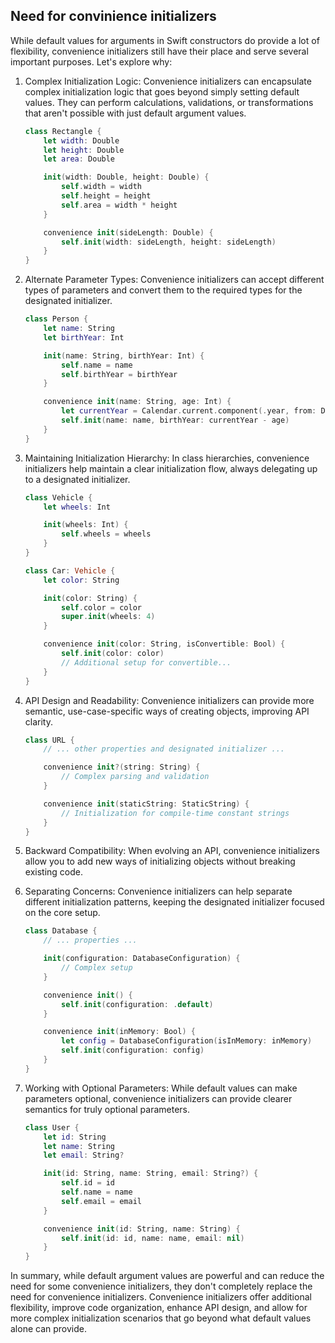 
## Need for convinience initializers

While default values for arguments in Swift constructors do provide a lot of flexibility, convenience initializers still have their place and serve several important purposes. Let's explore why:

1. Complex Initialization Logic:
   Convenience initializers can encapsulate complex initialization logic that goes beyond simply setting default values. They can perform calculations, validations, or transformations that aren't possible with just default argument values.

   ```swift
   class Rectangle {
       let width: Double
       let height: Double
       let area: Double

       init(width: Double, height: Double) {
           self.width = width
           self.height = height
           self.area = width * height
       }

       convenience init(sideLength: Double) {
           self.init(width: sideLength, height: sideLength)
       }
   }
   ```

2. Alternate Parameter Types:
   Convenience initializers can accept different types of parameters and convert them to the required types for the designated initializer.

   ```swift
   class Person {
       let name: String
       let birthYear: Int

       init(name: String, birthYear: Int) {
           self.name = name
           self.birthYear = birthYear
       }

       convenience init(name: String, age: Int) {
           let currentYear = Calendar.current.component(.year, from: Date())
           self.init(name: name, birthYear: currentYear - age)
       }
   }
   ```

3. Maintaining Initialization Hierarchy:
   In class hierarchies, convenience initializers help maintain a clear initialization flow, always delegating up to a designated initializer.

   ```swift
   class Vehicle {
       let wheels: Int

       init(wheels: Int) {
           self.wheels = wheels
       }
   }

   class Car: Vehicle {
       let color: String

       init(color: String) {
           self.color = color
           super.init(wheels: 4)
       }

       convenience init(color: String, isConvertible: Bool) {
           self.init(color: color)
           // Additional setup for convertible...
       }
   }
   ```

4. API Design and Readability:
   Convenience initializers can provide more semantic, use-case-specific ways of creating objects, improving API clarity.

   ```swift
   class URL {
       // ... other properties and designated initializer ...

       convenience init?(string: String) {
           // Complex parsing and validation
       }

       convenience init(staticString: StaticString) {
           // Initialization for compile-time constant strings
       }
   }
   ```

5. Backward Compatibility:
   When evolving an API, convenience initializers allow you to add new ways of initializing objects without breaking existing code.

6. Separating Concerns:
   Convenience initializers can help separate different initialization patterns, keeping the designated initializer focused on the core setup.

   ```swift
   class Database {
       // ... properties ...

       init(configuration: DatabaseConfiguration) {
           // Complex setup
       }

       convenience init() {
           self.init(configuration: .default)
       }

       convenience init(inMemory: Bool) {
           let config = DatabaseConfiguration(isInMemory: inMemory)
           self.init(configuration: config)
       }
   }
   ```

7. Working with Optional Parameters:
   While default values can make parameters optional, convenience initializers can provide clearer semantics for truly optional parameters.

   ```swift
   class User {
       let id: String
       let name: String
       let email: String?

       init(id: String, name: String, email: String?) {
           self.id = id
           self.name = name
           self.email = email
       }

       convenience init(id: String, name: String) {
           self.init(id: id, name: name, email: nil)
       }
   }
   ```

In summary, while default argument values are powerful and can reduce the need for some convenience initializers, they don't completely replace the need for convenience initializers. Convenience initializers offer additional flexibility, improve code organization, enhance API design, and allow for more complex initialization scenarios that go beyond what default values alone can provide.
